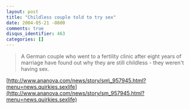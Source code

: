 ```yaml
---
layout: post
title: "Childless couple told to try sex"
date: 2004-05-21 -0800
comments: true
disqus_identifier: 463
categories: []
---
```

> A German couple who went to a fertility clinic after eight years of
> marriage have found out why they are still childless - they weren't
> having sex.

[http://www.ananova.com/news/story/sm\_957945.html?menu=news.quirkies.sexlife](http://www.ananova.com/news/story/sm_957945.html?menu=news.quirkies.sexlife)

